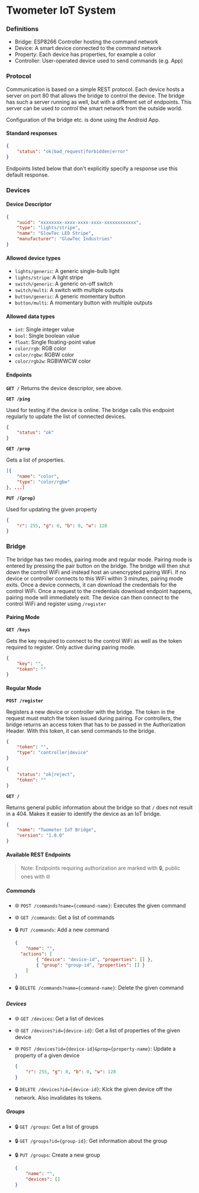 # Twometer IoT System

### Definitions

- Bridge: ESP8266 Controller hosting the command network
- Device: A smart device connected to the command network
- Property: Each device has properties, for example a color
- Controller: User-operated device used to send commands (e.g. App)



### Protocol

Communication is based on a simple REST protocol. Each device hosts a server on port 80 that allows the bridge to control the device. The bridge has such a server running as well, but with a different set of endpoints. This server can be used to control the smart network from the outside world.

Configuration of the bridge etc. is done using the Android App.

#### Standard responses

```json
{
    "status": "ok|bad_request|forbidden|error"
}
```

Endpoints listed below that don't explicitly specify a response use this default response.





### Devices

#### Device Descriptor

```json
{
    "uuid": "xxxxxxxx-xxxx-xxxx-xxxx-xxxxxxxxxxxx",
    "type": "lights/stripe",
    "name": "GlowTec LED Stripe",
    "manufacturer": "GlowTec Industries"
}
```

#### Allowed device types

- `lights/generic`: A generic single-bulb light
- `lights/stripe`: A light stripe
- `switch/generic`: A generic on-off switch
- `switch/multi`: A switch with multiple outputs
- `button/generic`: A generic momentary button
- `button/multi`: A momentary button with multiple outputs

#### Allowed data types

- `int`: Single integer value
- `bool`: Single boolean value
- `float`: Single floating-point value
- `color/rgb`: RGB color
- `color/rgbw`: RGBW color
- `color/rgb2w`: RGBWWCW color

#### Endpoints

**`GET /`**
Returns the device descriptor, see above.



**`GET /ping`**

Used for testing if the device is online. The bridge calls this endpoint regularly to update the list of connected devices.

```json
{
    "status": "ok"
}
```



**`GET /prop`**

Gets a list of properties.

```json
[{
	"name": "color",
	"type": "color/rgbw"
}, ...] 
```



**`PUT /{prop}`**

Used for updating the given property

```json
{
    "r": 255, "g": 0, "b": 0, "w": 128
}
```



### Bridge

The bridge has two modes, pairing mode and regular mode. Pairing mode is entered by pressing the pair button on the bridge. The bridge will then shut down the control WiFi and instead host an unencrypted pairing WiFi. If no device or controller connects to this WiFi within 3 minutes, pairing mode exits. Once a device connects, it can download the credentials for the control WiFi. Once a request to the credentials download endpoint happens, pairing mode will immediately exit. The device can then connect to the control WiFi and register using `/register`

#### Pairing Mode

**`GET /keys`**

Gets the key required to connect to the control WiFi as well as the token required to register. Only active during pairing mode.

```json
{
    "key": "",
    "token": ""
}
```

#### Regular Mode

**`POST /register`**

Registers a new device or controller with the bridge. The token in the request must match the token issued during pairing. For controllers, the bridge returns an access token that has to be passed in the Authorization Header. With this token, it can send commands to the bridge.

```json
{
    "token": "",
    "type": "controller|device"
}
```

```json
{
    "status": "ok|reject",
    "token": ""
}
```



**`GET /`**

Returns general public information about the bridge so that `/` does not result in a 404. Makes it easier to identify the device as an IoT bridge.

```json
{
    "name": "Twometer IoT Bridge",
    "version": "1.0.0"
}
```





#### Available REST Endpoints

> Note: Endpoints requiring authorization are marked with 🔒, public ones with 🌐

##### Commands

- 🌐 `POST /commands?name={command-name}`: Executes the given command

- 🌐 `GET /commands`: Get a list of commands

- 🔒 `PUT /commands`: Add a new command

  ```json
  {
      "name": "",
  	"actions": [
          { "device": "device-id", "properties": [] },
          { "group": "group-id", "properties": [] }
      ]
  }
  ```

- 🔒 `DELETE /commands?name={command-name}`: Delete the given command



##### Devices

- 🌐 `GET /devices`: Get a list of devices

- 🌐 `GET /devices?id={device-id}`: Get a list of properties of the given device

- 🌐 `POST /devices?id={device-id}&prop={property-name}`: Update a property of a given device

  ```json
  {
      "r": 255, "g": 0, "b": 0, "w": 128
  }
  ```

- 🔒 `DELETE /devices?id={device-id}`: Kick the given device off the network. Also invalidates its tokens.



##### Groups

- 🔒 `GET /groups`: Get a list of groups

- 🔒 `GET /groups?id={group-id}`: Get information about the group

- 🔒 `PUT /groups`: Create a new group

  ```json
  {
      "name": "",
      "devices": []
  }
  ```

  